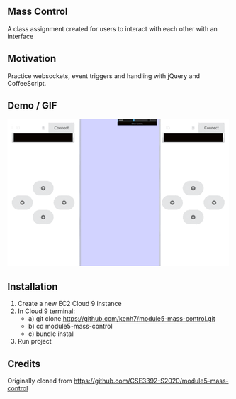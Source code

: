 ## Mass Control
A class assignment created for users to interact with each other with an interface

## Motivation
Practice websockets, event triggers and handling with jQuery and CoffeeScript.

## Demo / GIF
![alt text](img/Image.GIF)

## Installation
1) Create a new EC2 Cloud 9 instance
2) In Cloud 9 terminal:
	- a) git clone https://github.com/kenh7/module5-mass-control.git
	- b) cd module5-mass-control
	- c) bundle install
3) Run project

## Credits
Originally cloned from https://github.com/CSE3392-S2020/module5-mass-control
